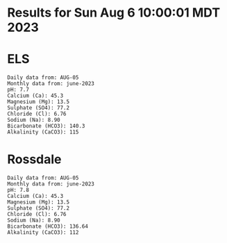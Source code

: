 # Results for Sun Aug  6 10:00:01 MDT 2023
# ELS
```
Daily data from: AUG-05
Monthly data from: june-2023
pH: 7.7
Calcium (Ca): 45.3
Magnesium (Mg): 13.5
Sulphate (SO4): 77.2
Chloride (Cl): 6.76
Sodium (Na): 8.90
Bicarbonate (HCO3): 140.3
Alkalinity (CaCO3): 115
```
# Rossdale
```
Daily data from: AUG-05
Monthly data from: june-2023
pH: 7.8
Calcium (Ca): 45.3
Magnesium (Mg): 13.5
Sulphate (SO4): 77.2
Chloride (Cl): 6.76
Sodium (Na): 8.90
Bicarbonate (HCO3): 136.64
Alkalinity (CaCO3): 112
```
